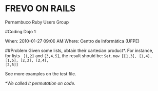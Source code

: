 FREVO ON RAILS
==============
Pernambuco Ruby Users Group

#Coding Dojo 1

When: 2010-01-27 09:00 AM
Where: Centro de Informática (UFPE)

##Problem
Given some lists, obtain their cartesian product*. For instance, for lists <code> [1,2]</code> and <code>[3,4,5]</code>, the result should be:
 <code>Set.new [[1,3], [1,4], [1,5], [2,3], [2,4], [2,5]]</code>

See more examples on the test file.

*_We called it permutation on code._